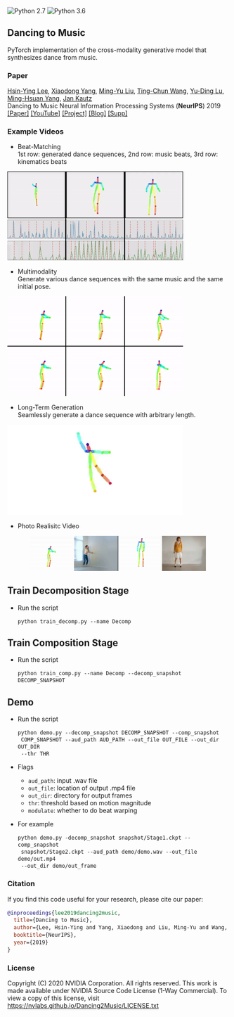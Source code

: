 ![Python 2.7](https://img.shields.io/badge/python-2.7-green.svg)
![Python 3.6](https://img.shields.io/badge/python-3.6-green.svg)
## Dancing to Music
PyTorch implementation of the cross-modality generative model that synthesizes dance from music.


### Paper 
[Hsin-Ying Lee](http://vllab.ucmerced.edu/hylee/), [Xiaodong Yang](https://xiaodongyang.org/), [Ming-Yu Liu](http://mingyuliu.net/), [Ting-Chun Wang](https://tcwang0509.github.io/), [Yu-Ding Lu](https://jonlu0602.github.io/), [Ming-Hsuan Yang](https://faculty.ucmerced.edu/mhyang/), [Jan Kautz](http://jankautz.com/)  
Dancing to Music
Neural Information Processing Systems (**NeurIPS**) 2019     
[[Paper]](https://arxiv.org/abs/1911.02001) [[YouTube]](https://youtu.be/-e9USqfwZ4A) [[Project]](http://vllab.ucmerced.edu/hylee/Dancing2Music/script.txt) [[Blog]](https://news.developer.nvidia.com/nvidia-dance-to-music-neurips/) [[Supp]](http://xiaodongyang.org/publications/papers/dance2music-supp-neurips19.pdf)

### Example Videos
- Beat-Matching     
1st row: generated dance sequences, 2nd row: music beats, 3rd row: kinematics beats         
<p align='left'>
  <img src='imgs/example.gif' width='400'/>
</p>

- Multimodality    
Generate various dance sequences with the same music and the same initial pose. 
<p align='left'>
  <img src='imgs/multimodal.gif' width='400'/>
</p>

- Long-Term Generation    
Seamlessly generate a dance sequence with arbitrary length. 
<p align='left'>
  <kbd>
   <img src='imgs/long.gif' width='400'/>
  </kbd>
</p>

- Photo Realisitc Video
<p align='center'>
  <img src='imgs/v2v.gif' width='400'/>
</p>


## Train Decomposition Stage
- Run the script
  ```
  python train_decomp.py --name Decomp
  ```

## Train Composition Stage
- Run the script
  ```
  python train_comp.py --name Decomp --decomp_snapshot DECOMP_SNAPSHOT
  ```

## Demo
- Run the script
  ```
  python demo.py --decomp_snapshot DECOMP_SNAPSHOT --comp_snapshot
   COMP_SNAPSHOT --aud_path AUD_PATH --out_file OUT_FILE --out_dir OUT_DIR
   --thr THR
  ```
- Flags
  - `aud_path`: input .wav file
  - `out_file`: location of output .mp4 file
  - `out_dir`: directory for output frames
  - `thr`: threshold based on motion magnitude
  - `modulate`: whether to do beat warping

- For example
  ```
  python demo.py -decomp_snapshot snapshot/Stage1.ckpt --comp_snapshot
   snapshot/Stage2.ckpt --aud_path demo/demo.wav --out_file demo/out.mp4 
   --out_dir demo/out_frame
  ```

  

### Citation
If you find this code useful for your research, please cite our paper:
```bibtex
@inproceedings{lee2019dancing2music,
  title={Dancing to Music},
  author={Lee, Hsin-Ying and Yang, Xiaodong and Liu, Ming-Yu and Wang, Ting-Chun and Lu, Yu-Ding and Yang, Ming-Hsuan and Kautz, Jan},
  booktitle={NeurIPS},
  year={2019}
}
```

### License
Copyright (C) 2020 NVIDIA Corporation. All rights reserved. This work is made available under NVIDIA Source Code License (1-Way Commercial). To view a copy of this license, visit https://nvlabs.github.io/Dancing2Music/LICENSE.txt


